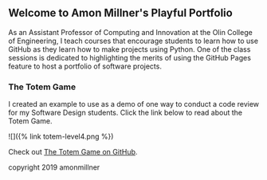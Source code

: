 ## Welcome to Amon Millner's Playful Portfolio

As an Assistant Professor of Computing and Innovation at the Olin College of Engineering, I teach courses that encourage students to learn how to use GitHub as they learn how to make projects using Python. One of the class sessions is dedicated to highlighting the merits of using the GitHub Pages feature to host a portfolio of software projects. 

### The Totem Game

I created an example to use as a demo of one way to conduct a code review for my Software Design students. Click the link below to read about the Totem Game.

![]({% link totem-level4.png %})

Check out [The Totem Game on GitHub](https://github.com/amonmillner/playfulportfolio/tree/master/totem).

copyright 2019 amonmillner
